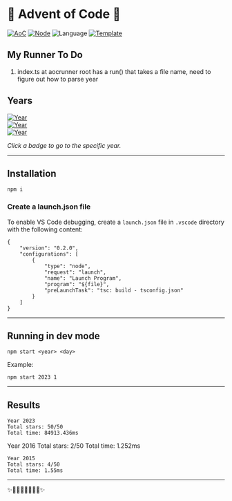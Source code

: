 # 🎄 Advent of Code 🎄

<!-- 
https://en.wikipedia.org/wiki/List_of_Unicode_characters 
https://badgen.net/help#generators
https://dev.to/this-is-learning/advent-of-code-automation-for-javascripttypescript-4111
-->

[![AoC](https://badgen.net/badge/AoC/2023/blue)](https://adventofcode.com/2023)
[![Node](https://badgen.net/badge/Node/v16.13.0+/blue)](https://nodejs.org/en/download/)
![Language](https://badgen.net/badge/Language/TypeScript/blue)
[![Template](https://badgen.net/badge/Template/aocrunner/blue)](https://github.com/caderek/aocrunner)

## My Runner To Do

1. index.ts at aocrunner root has a run() that takes a file name, need to figure out how to parse year

## Years

<!--SOLUTIONS-->

[![Year](https://badgen.net/badge/2023/✨✨✨✨✨✨✨✨✨✨✨✨✨✨✨✨✨✨✨✨✨✨✨✨✨/green?icon=typescript&labelColor=blue&scale=1.3)](src/2023)  
[![Year](https://badgen.net/badge/2016/★⭒⭒⭒⭒⭒⭒⭒⭒⭒⭒⭒⭒⭒⭒⭒⭒⭒⭒⭒⭒⭒⭒⭒⭒/gray?icon=typescript&labelColor=blue&scale=1.3)](src/2016)  
[![Year](https://badgen.net/badge/2015/★★⭒⭒⭒⭒⭒⭒⭒⭒⭒⭒⭒⭒⭒⭒⭒⭒⭒⭒⭒⭒⭒⭒⭒/gray?icon=typescript&labelColor=blue&scale=1.3)](src/2015)  

<!--/SOLUTIONS-->

_Click a badge to go to the specific year._

---

## Installation

```
npm i
```

### Create a launch.json file

To enable VS Code debugging, create a `launch.json` file in `.vscode` directory with the following content:

```
{
    "version": "0.2.0",
    "configurations": [
        {
            "type": "node",
            "request": "launch",
            "name": "Launch Program",
            "program": "${file}",
            "preLaunchTask": "tsc: build - tsconfig.json"
        }
    ]
}
```

---

## Running in dev mode

```
npm start <year> <day>
```

Example:

```
npm start 2023 1
```

---

## Results

<!--RESULTS-->

```
Year 2023
Total stars: 50/50
Total time: 84913.436ms

```
Year 2016
Total stars: 2/50
Total time: 1.252ms
```
Year 2015
Total stars: 4/50
Total time: 1.55ms
```

<!--/RESULTS-->

---

✨🎄🎁🎄🎅🎄🎁🎄✨